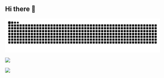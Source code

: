## Hi there 👋

![](https://raw.githubusercontent.com/yuyamakiyama/yuyamakiyama/output/github-contribution-grid-snake.svg)

![](http://github-profile-summary-cards.vercel.app/api/cards/profile-details?username=yuyamakiyama&theme=gruvbox)

![](https://github-profile-trophy.vercel.app/?username=yuyamakiyama&theme=gruvbox)
